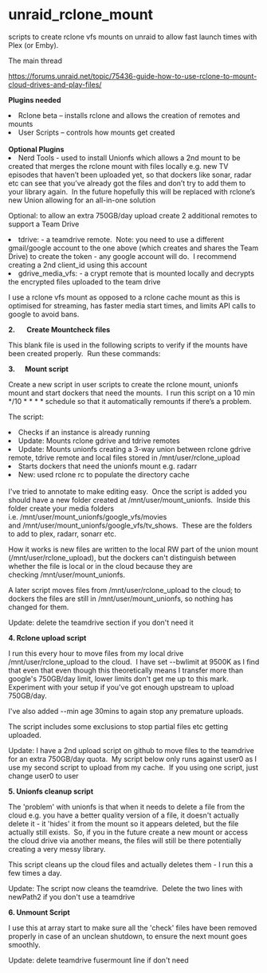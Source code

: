 # unraid_rclone_mount
scripts to create rclone vfs mounts on unraid to allow fast launch times with Plex (or Emby).

The main thread

https://forums.unraid.net/topic/75436-guide-how-to-use-rclone-to-mount-cloud-drives-and-play-files/

<b>Plugins needed</b>

<li>Rclone beta – installs rclone and allows the creation of remotes and mounts</li>
<li>User Scripts – controls how mounts get created</li>
<br>
<b>Optional Plugins</b>

<li>Nerd Tools - used to install Unionfs which allows a 2nd mount to be created that merges the rclone mount with files locally e.g. new TV episodes that haven’t been uploaded yet, so that dockers like sonar, radar etc can see that you’ve already got the files and don’t try to add them to your library again.  In the future hopefully this will be replaced with rclone’s new Union allowing for an all-in-one solution</li>

Optional: to allow an extra 750GB/day upload create 2 additional remotes to support a Team Drive

<li>tdrive: - a teamdrive remote.  Note: you need to use a different gmail/google account to the one above (which creates and shares the Team Drive) to create the token - any google account will do.  I recommend creating a 2nd client_id using this account</li>
<li>gdrive_media_vfs: - a crypt remote that is mounted locally and decrypts the encrypted files uploaded to the team drive</li>


I use a rclone vfs mount as opposed to a rclone cache mount as this is optimised for streaming, has faster media start times, and limits API calls to google to avoid bans.

<b>2.       Create Mountcheck files</b>

This blank file is used in the following scripts to verify if the mounts have been created properly.  Run these commands:

<b>3.      Mount script</b>

Create a new script in user scripts to create the rclone mount, unionfs mount and start dockers that need the mounts.  I run this script on a 10 min */10 * * * * schedule so that it automatically remounts if there’s a problem. 

The script:

<li>Checks if an instance is already running</li>
<li>Update: Mounts rclone gdrive and tdrive remotes</li>
<li>Update: Mounts unionfs creating a 3-way union between rclone gdrive remote, tdrive remote and local files stored in /mnt/user/rclone_upload</li>
<li>Starts dockers that need the unionfs mount e.g. radarr</li>
<li>New: used rclone rc to populate the directory cache</li>
<br>
I've tried to annotate to make editing easy.  Once the script is added you should have a new folder created at /mnt/user/mount_unionfs.  Inside this folder create your media folders i.e. /mnt/user/mount_unionfs/google_vfs/movies and /mnt/user/mount_unionfs/google_vfs/tv_shows.  These are the folders to add to plex, radarr, sonarr etc.

How it works is new files are written to the local RW part of the union mount (/mnt/user/rclone_upload), but the dockers can't distinguish between whether the file is local or in the cloud because they are checking /mnt/user/mount_unionfs. 

A later script moves files from /mnt/user/rclone_upload to the cloud; to dockers the files are still in /mnt/user/mount_unionfs, so nothing has changed for them.

Update: delete the teamdrive section if you don't need it

<b>4. Rclone upload script</b>

I run this every hour to move files from my local drive /mnt/user/rclone_upload to the cloud.  I have set --bwlimit at 9500K as I find that even that even though this theoretically means I transfer more than google's 750GB/day limit, lower limits don't get me up to this mark.  Experiment with your setup if you've got enough upstream to upload 750GB/day.

I've also added --min age 30mins to again stop any premature uploads.

The script includes some exclusions to stop partial files etc getting uploaded.

Update: I have a 2nd upload script on github to move files to the teamdrive for an extra 750GB/day quota.  My script below only runs against user0 as I use my second script to upload from my cache.  If you using one script, just change user0 to user

<b>5. Unionfs cleanup script</b>

The 'problem' with unionfs is that when it needs to delete a file from the cloud e.g. you have a better quality version of a file, it doesn't actually delete it - it 'hides' it from the mount so it appears deleted, but the file actually still exists.  So, if you in the future create a new mount or access the cloud drive via another means, the files will still be there potentially creating a very messy library.

This script cleans up the cloud files and actually deletes them - I run this a few times a day.


Update: The script now cleans the teamdrive.  Delete the two lines with newPath2 if you don't use a teamdrive

<b>6. Unmount Script</b>

I use this at array start to make sure all the 'check' files have been removed properly in case of an unclean shutdown, to ensure the next mount goes smoothly.  

Update: delete teamdrive fusermount line if don't need
